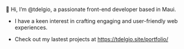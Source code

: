 👋 Hi, I’m @tdelgio, a passionate front-end developer based in Maui.

- I have a keen interest in crafting engaging and user-friendly web experiences.
  
- Check out my lastest projects at https://tdelgio.site/portfolio/

<!---
tdelgio/tdelgio is a ✨ special ✨ repository because its `README.md` (this file) appears on your GitHub profile.
You can click the Preview link to take a look at your changes.
--->
